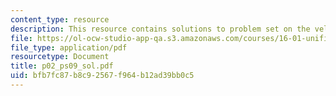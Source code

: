 ```yaml
---
content_type: resource
description: This resource contains solutions to problem set on the velocity.
file: https://ol-ocw-studio-app-qa.s3.amazonaws.com/courses/16-01-unified-engineering-i-ii-iii-iv-fall-2005-spring-2006/bfb7fc87b8c92567f964b12ad39bb0c5_p02_ps09_sol.pdf
file_type: application/pdf
resourcetype: Document
title: p02_ps09_sol.pdf
uid: bfb7fc87-b8c9-2567-f964-b12ad39bb0c5
---
```

